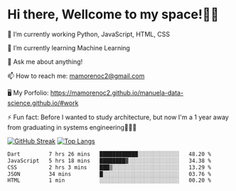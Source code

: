 # Hi there, Wellcome to my space!✌🏾

🔭 I’m currently working Python, JavaScript, HTML, CSS

🌱 I’m currently learning Machine Learning

💬 Ask me about anything!

📫 How to reach me: mamorenoc2@gmail.com

🖥️ My Porfolio: https://mamorenoc2.github.io/manuela-data-science.github.io/#work

⚡ Fun fact: Before I wanted to study architecture, but now I'm a 1 year away from graduating in systems engineering🤣🤣🤣

[![GitHub Streak](https://streak-stats.demolab.com/?user=mamorenoc2&theme=tokyonight_duo)](https://git.io/streak-stats)                 [![Top Langs](https://github-readme-stats.vercel.app/api/top-langs/?username=mamorenoc2&layout=compact&theme=tokyonight)](https://github.com/anuraghazra/github-readme-stats)

<!--START_SECTION:waka-->

```txt
Dart         7 hrs 26 mins   ████████████░░░░░░░░░░░░░   48.20 %
JavaScript   5 hrs 18 mins   ████████▓░░░░░░░░░░░░░░░░   34.38 %
CSS          2 hrs 3 mins    ███▒░░░░░░░░░░░░░░░░░░░░░   13.29 %
JSON         34 mins         █░░░░░░░░░░░░░░░░░░░░░░░░   03.76 %
HTML         1 min           ░░░░░░░░░░░░░░░░░░░░░░░░░   00.20 %
```

<!--END_SECTION:waka-->
